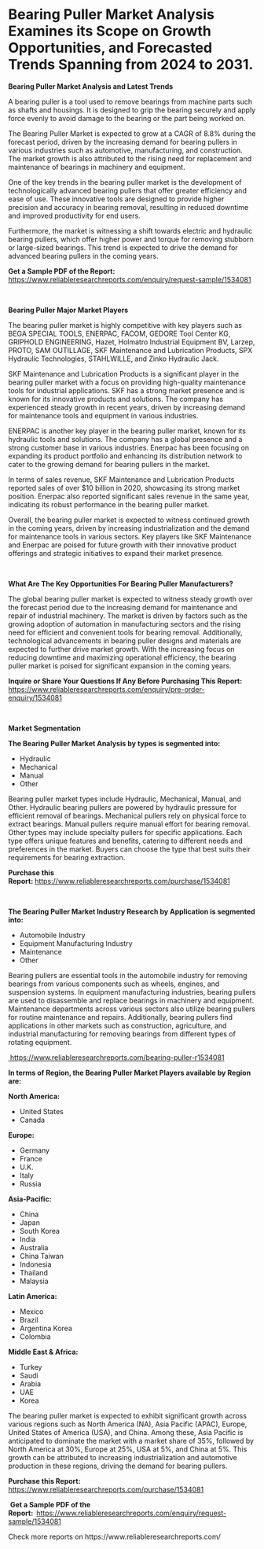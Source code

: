 <p><h1>Bearing Puller Market Analysis Examines its Scope on Growth Opportunities, and Forecasted Trends Spanning from 2024 to 2031.</h1></p><p><strong>Bearing Puller Market Analysis and Latest Trends</strong></p>
<p><p>A bearing puller is a tool used to remove bearings from machine parts such as shafts and housings. It is designed to grip the bearing securely and apply force evenly to avoid damage to the bearing or the part being worked on.</p><p>The Bearing Puller Market is expected to grow at a CAGR of 8.8% during the forecast period, driven by the increasing demand for bearing pullers in various industries such as automotive, manufacturing, and construction. The market growth is also attributed to the rising need for replacement and maintenance of bearings in machinery and equipment.</p><p>One of the key trends in the bearing puller market is the development of technologically advanced bearing pullers that offer greater efficiency and ease of use. These innovative tools are designed to provide higher precision and accuracy in bearing removal, resulting in reduced downtime and improved productivity for end users.</p><p>Furthermore, the market is witnessing a shift towards electric and hydraulic bearing pullers, which offer higher power and torque for removing stubborn or large-sized bearings. This trend is expected to drive the demand for advanced bearing pullers in the coming years.</p></p>
<p><strong>Get a Sample PDF of the Report:&nbsp;</strong> <a href="https://www.reliableresearchreports.com/enquiry/request-sample/1534081">https://www.reliableresearchreports.com/enquiry/request-sample/1534081</a></p>
<p>&nbsp;</p>
<p><strong>Bearing Puller Major Market Players</strong></p>
<p><p>The bearing puller market is highly competitive with key players such as BEGA SPECIAL TOOLS, ENERPAC, FACOM, GEDORE Tool Center KG, GRIPHOLD ENGINEERING, Hazet, Holmatro Industrial Equipment BV, Larzep, PROTO, SAM OUTILLAGE, SKF Maintenance and Lubrication Products, SPX Hydraulic Technologies, STAHLWILLE, and Zinko Hydraulic Jack.</p><p>SKF Maintenance and Lubrication Products is a significant player in the bearing puller market with a focus on providing high-quality maintenance tools for industrial applications. SKF has a strong market presence and is known for its innovative products and solutions. The company has experienced steady growth in recent years, driven by increasing demand for maintenance tools and equipment in various industries.</p><p>ENERPAC is another key player in the bearing puller market, known for its hydraulic tools and solutions. The company has a global presence and a strong customer base in various industries. Enerpac has been focusing on expanding its product portfolio and enhancing its distribution network to cater to the growing demand for bearing pullers in the market.</p><p>In terms of sales revenue, SKF Maintenance and Lubrication Products reported sales of over $10 billion in 2020, showcasing its strong market position. Enerpac also reported significant sales revenue in the same year, indicating its robust performance in the bearing puller market.</p><p>Overall, the bearing puller market is expected to witness continued growth in the coming years, driven by increasing industrialization and the demand for maintenance tools in various sectors. Key players like SKF Maintenance and Enerpac are poised for future growth with their innovative product offerings and strategic initiatives to expand their market presence.</p></p>
<p>&nbsp;</p>
<p><strong>What Are The Key Opportunities For Bearing Puller Manufacturers?</strong></p>
<p><p>The global bearing puller market is expected to witness steady growth over the forecast period due to the increasing demand for maintenance and repair of industrial machinery. The market is driven by factors such as the growing adoption of automation in manufacturing sectors and the rising need for efficient and convenient tools for bearing removal. Additionally, technological advancements in bearing puller designs and materials are expected to further drive market growth. With the increasing focus on reducing downtime and maximizing operational efficiency, the bearing puller market is poised for significant expansion in the coming years.</p></p>
<p><strong>Inquire or Share Your Questions If Any Before Purchasing This Report:</strong> <a href="https://www.reliableresearchreports.com/enquiry/pre-order-enquiry/1534081">https://www.reliableresearchreports.com/enquiry/pre-order-enquiry/1534081</a></p>
<p>&nbsp;</p>
<p><strong>Market Segmentation</strong></p>
<p><strong>The Bearing Puller Market Analysis by types is segmented into:</strong></p>
<p><ul><li>Hydraulic</li><li>Mechanical</li><li>Manual</li><li>Other</li></ul></p>
<p><p>Bearing puller market types include Hydraulic, Mechanical, Manual, and Other. Hydraulic bearing pullers are powered by hydraulic pressure for efficient removal of bearings. Mechanical pullers rely on physical force to extract bearings. Manual pullers require manual effort for bearing removal. Other types may include specialty pullers for specific applications. Each type offers unique features and benefits, catering to different needs and preferences in the market. Buyers can choose the type that best suits their requirements for bearing extraction.</p></p>
<p><strong>Purchase this Report:&nbsp;</strong><a href="https://www.reliableresearchreports.com/purchase/1534081">https://www.reliableresearchreports.com/purchase/1534081</a></p>
<p>&nbsp;</p>
<p><strong>The Bearing Puller Market Industry Research by Application is segmented into:</strong></p>
<p><ul><li>Automobile Industry</li><li>Equipment Manufacturing Industry</li><li>Maintenance</li><li>Other</li></ul></p>
<p><p>Bearing pullers are essential tools in the automobile industry for removing bearings from various components such as wheels, engines, and suspension systems. In equipment manufacturing industries, bearing pullers are used to disassemble and replace bearings in machinery and equipment. Maintenance departments across various sectors also utilize bearing pullers for routine maintenance and repairs. Additionally, bearing pullers find applications in other markets such as construction, agriculture, and industrial manufacturing for removing bearings from different types of rotating equipment.</p></p>
<p><a href="https://www.reliableresearchreports.com/bearing-puller-r1534081">&nbsp;https://www.reliableresearchreports.com/bearing-puller-r1534081</a></p>
<p><strong>In terms of Region, the Bearing Puller Market Players available by Region are:</strong></p>
<p>
    <p> <strong> North America: </strong>
        <ul>
            <li>United States</li>
            <li>Canada</li>
        </ul>
        </p> 
    <p> <strong> Europe: </strong>
        <ul>
            <li>Germany</li>
            <li>France</li>
            <li>U.K.</li>
            <li>Italy</li>
            <li>Russia</li>
        </ul>
        </p> 
    <p> <strong> Asia-Pacific: </strong>
        <ul>
            <li>China</li>
            <li>Japan</li>
            <li>South Korea</li>
            <li>India</li>
            <li>Australia</li>
            <li>China Taiwan</li>
            <li>Indonesia</li>
            <li>Thailand</li>
            <li>Malaysia</li>
        </ul>
        </p> 
    <p> <strong> Latin America: </strong>
        <ul>
            <li>Mexico</li>
            <li>Brazil</li>
            <li>Argentina Korea</li>
            <li>Colombia</li>
        </ul>
        </p> 
    <p> <strong> Middle East & Africa: </strong>
        <ul>
            <li>Turkey</li>
            <li>Saudi</li>
            <li>Arabia</li>
            <li>UAE</li>
            <li>Korea</li>
        </ul>
    </p>
    </p>
<p><p>The bearing puller market is expected to exhibit significant growth across various regions such as North America (NA), Asia Pacific (APAC), Europe, United States of America (USA), and China. Among these, Asia Pacific is anticipated to dominate the market with a market share of 35%, followed by North America at 30%, Europe at 25%, USA at 5%, and China at 5%. This growth can be attributed to increasing industrialization and automotive production in these regions, driving the demand for bearing pullers.</p></p>
<p><strong>Purchase this Report: </strong><a href="https://www.reliableresearchreports.com/purchase/1534081">https://www.reliableresearchreports.com/purchase/1534081</a></p>
<p>&nbsp;<strong>Get a Sample PDF of the Report:&nbsp;&nbsp;</strong><a href="https://www.reliableresearchreports.com/enquiry/request-sample/1534081">https://www.reliableresearchreports.com/enquiry/request-sample/1534081</a></p>
<p><strong></strong></p>
<p>Check more reports on https://www.reliableresearchreports.com/</p>